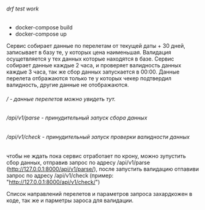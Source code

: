 ###### drf test work
- docker-compose build
- docker-compose up

Сервис собирает данные по перелетам от текущей даты + 30 дней, записывает в базу те, у которых цена наименьшая. Валидация осущетвляется у тех данных
которые находятся в базе.
Сервис собирает данные каждые 2 часа, и проверяет валидность данных каждые 3 часа, так же сбор данных запускается 
в 00:00. Данные перелета отбражаются только те у которых чекер подтвердил валидность, другие данные не отображаются.

###### / - данные перелетов можно увидеть тут. 

###### /api/v1/parse - принудительный запуск сбора данных
###### /api/v1/check - принудительный запуск проверки валидности данных

чтобы не ждать пока сервис отработает по крону, можно зупустить сбор данных, отправив запрос по адресу /api/v1/parse (http://127.0.0.1:8000/api/v1/parse/),
после запустить валидацию отпавиви запрос по адресу /api/v1/check (пример: "http://127.0.0.1:8000/api/v1/check/") 

Список направлений перелетов и параметров запроса захардкожен в коде, так же и парметры зароса для валидации.